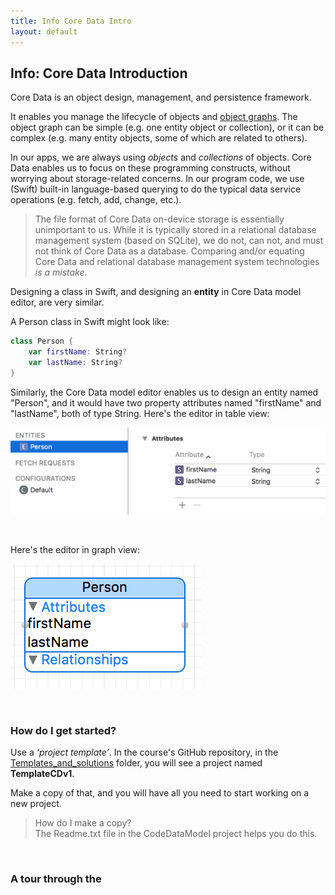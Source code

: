 ```yaml
---
title: Info Core Data Intro
layout: default
---
```


## Info: Core Data Introduction

Core Data is an object design, management, and persistence framework.

It enables you manage the lifecycle of objects and [object graphs](https://developer.apple.com/library/ios/Documentation/General/Conceptual/DevPedia-CocoaCore/ObjectGraph.html). The object graph can be simple (e.g. one entity object or collection), or it can be complex (e.g. many entity objects, some of which are related to others). 

In our apps, we are always using *objects* and *collections* of objects. Core Data enables us to focus on these programming constructs, without worrying about storage-related concerns. In our program code, we use (Swift) built-in language-based querying to do the typical data service operations (e.g. fetch, add, change, etc.). 

> The file format of Core Data on-device storage is essentially unimportant to us. While it is typically stored in a relational database management system (based on SQLite), we do not, can not, and must not think of Core Data as a database. Comparing and/or equating Core Data and relational database management system technologies *is a mistake*.

Designing a class in Swift, and designing an **entity** in Core Data model editor, are very similar.

A Person class in Swift might look like:
```swift
class Person {
    var firstName: String?
    var lastName: String?
}
```

Similarly, the Core Data model editor enables us to design an entity named "Person", and it would have two property attributes named "firstName" and "lastName", both of type String. Here's the editor in table view:

![Editor table view](images/cd-intro-model-editor-table.png)

<br>

Here's the editor in graph view:

![Editor graph view](images/cd-intro-model-editor-graph.png)

<br>

### How do I get started?

Use a *‘*project template*’*. In the course's GitHub repository, in the [Templates_and_solutions](https://github.com/dps923/fall2018/tree/master/Templates_and_solutions) folder, 
you will see a project named **TemplateCDv1**.

Make a copy of that, and you will have all you need to start working on a new project.

> How do I make a copy?  
> The Readme.txt file in the CodeDataModel project helps you do this.

<br>

### A tour through the 

<br>
